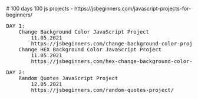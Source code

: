 <p># 100 days 100 js projects - https://jsbeginners.com/javascript-projects-for-beginners/</p>

<pre>
DAY 1: 
	Change Background Color JavaScript Project 
		11.05.2021
		https://jsbeginners.com/change-background-color-project/
	Change HEX Background Color JavaScript Project
		11.05.2021
		https://jsbeginners.com/hex-change-background-color-project/
</pre>

<pre>
DAY 2: 
	Random Quotes JavaScript Project
		12.05.2021
		https://jsbeginners.com/random-quotes-project/
</pre>



